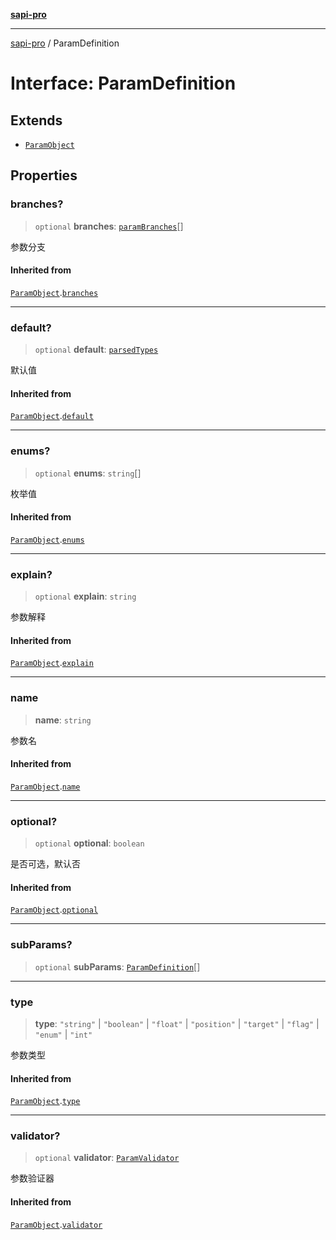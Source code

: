 [**sapi-pro**](../README.md)

***

[sapi-pro](../globals.md) / ParamDefinition

# Interface: ParamDefinition

## Extends

- [`ParamObject`](ParamObject.md)

## Properties

### branches?

> `optional` **branches**: [`paramBranches`](../type-aliases/paramBranches.md)[]

参数分支

#### Inherited from

[`ParamObject`](ParamObject.md).[`branches`](ParamObject.md#branches)

***

### default?

> `optional` **default**: [`parsedTypes`](../type-aliases/parsedTypes.md)

默认值

#### Inherited from

[`ParamObject`](ParamObject.md).[`default`](ParamObject.md#default)

***

### enums?

> `optional` **enums**: `string`[]

枚举值

#### Inherited from

[`ParamObject`](ParamObject.md).[`enums`](ParamObject.md#enums)

***

### explain?

> `optional` **explain**: `string`

参数解释

#### Inherited from

[`ParamObject`](ParamObject.md).[`explain`](ParamObject.md#explain)

***

### name

> **name**: `string`

参数名

#### Inherited from

[`ParamObject`](ParamObject.md).[`name`](ParamObject.md#name)

***

### optional?

> `optional` **optional**: `boolean`

是否可选，默认否

#### Inherited from

[`ParamObject`](ParamObject.md).[`optional`](ParamObject.md#optional)

***

### subParams?

> `optional` **subParams**: [`ParamDefinition`](ParamDefinition.md)[]

***

### type

> **type**: `"string"` \| `"boolean"` \| `"float"` \| `"position"` \| `"target"` \| `"flag"` \| `"enum"` \| `"int"`

参数类型

#### Inherited from

[`ParamObject`](ParamObject.md).[`type`](ParamObject.md#type)

***

### validator?

> `optional` **validator**: [`ParamValidator`](ParamValidator.md)

参数验证器

#### Inherited from

[`ParamObject`](ParamObject.md).[`validator`](ParamObject.md#validator)
